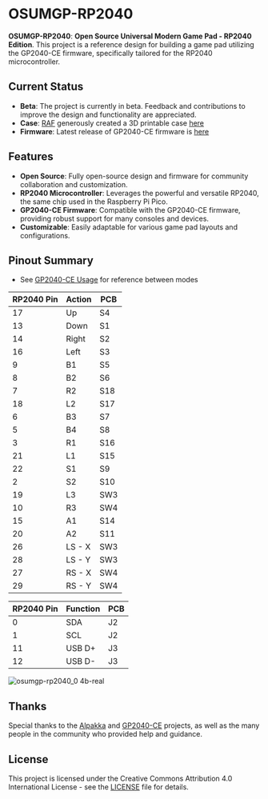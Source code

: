 # OSUMGP-RP2040

**OSUMGP-RP2040**: **Open Source Universal Modern Game Pad - RP2040 Edition**. This project is a reference design for building a game pad utilizing the GP2040-CE firmware, specifically tailored for the RP2040 microcontroller.

## Current Status
- **Beta**: The project is currently in beta. Feedback and contributions to improve the design and functionality are appreciated.
- **Case**: [RAF](https://github.com/RAF-no-desu) generously created a 3D printable case [here](https://www.printables.com/model/1000656-universal-modern-game-pad-w-usb-passthrough-osumgp)
- **Firmware**: Latest release of GP2040-CE firmware is [here](https://github.com/OpenStickCommunity/GP2040-CE/releases/latest/download/GP2040-CE_0.7.10_OSUMGP-RP2040.uf2)

## Features
- **Open Source**: Fully open-source design and firmware for community collaboration and customization.
- **RP2040 Microcontroller**: Leverages the powerful and versatile RP2040, the same chip used in the Raspberry Pi Pico.
- **GP2040-CE Firmware**: Compatible with the GP2040-CE firmware, providing robust support for many consoles and devices.
- **Customizable**: Easily adaptable for various game pad layouts and configurations.

## Pinout Summary
- See [GP2040-CE Usage](https://gp2040-ce.info/usage/) for reference between modes

| RP2040 Pin | Action     | PCB        |
|------------|------------|------------|
| 17         | Up         | S4         |
| 13         | Down       | S1         |
| 14         | Right      | S2         |
| 16         | Left       | S3         |
| 9          | B1         | S5         |
| 8          | B2         | S6         |
| 7          | R2         | S18        |
| 18         | L2         | S17        |
| 6          | B3         | S7         |
| 5          | B4         | S8         |
| 3          | R1         | S16        |
| 21         | L1         | S15        |
| 22         | S1         | S9         |
| 2          | S2         | S10        |
| 19         | L3         | SW3        |
| 10         | R3         | SW4        |
| 15         | A1         | S14        |
| 20         | A2         | S11        |
| 26         | LS - X     | SW3        |
| 28         | LS - Y     | SW3        |
| 27         | RS - X     | SW4        |
| 29         | RS - Y     | SW4        |


| RP2040 Pin | Function   | PCB        |
|------------|------------|------------|
| 0          | SDA        | J2         |
| 1          | SCL        | J2         |
| 11         | USB D+     | J3         |
| 12         | USB D-     | J3         |

![osumgp-rp2040_0 4b-real](https://github.com/user-attachments/assets/972e6f74-f13b-44ad-b16f-c4e3d9486174)

## Thanks
Special thanks to the [Alpakka](https://inputlabs.io/alpakka) and [GP2040-CE](https://gp2040-ce.info/) projects, as well as the many people in the community who provided help and guidance.

## License
This project is licensed under the Creative Commons Attribution 4.0 International License - see the [LICENSE](LICENSE) file for details.

